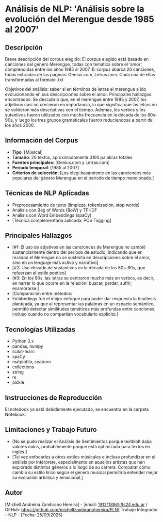  # Análisis de NLP: 'Análisis sobre la evolución del Merengue desde 1985 al 2007'

## Descripción
Breve descripción del corpus elegido: El corpus elegido está basado en canciones del genero Merengue, todas con temática sobre el 'amor', comprendidas entre los años 1985 al 2007. El corpus abarca 20 canciones, todas extraídas de las páginas: Genius.com, Letras.com. Cada una de ellas transformadas al formato .txt

Objetivos del análisis: saber si en términos de letras el merengue a ido evolucionando en sus descripciones sobre el amor.
Principales hallazgos encontrados: Se descubrió que, en el merengue entre 1985 y 2007, los adjetivos casi no crecieron en importancia, lo que significa que las letras no se volvieron más descriptivas con el tiempo. Ademas, los verbos y los sutantivos fueron utilizados con mucha frecuencia en la década de los 80s-90s, y luego los tres grupos gramaticales fueron reduciendose a partir de los años 2000. 

## Información del Corpus
- **Tipo**: [Músical]
- **Tamaño**: 20 textos, aproximadamente 3100 palabras totales
- **Fuentes principales**: [Genius.com y Letras.com]
- **Período temporal**: [1985 al 2007]
- **Criterios de selección**: [Los elegí basandome en las cancionces más populares del género Merengue en el período de tiempo mencionado.]

## Técnicas de NLP Aplicadas
- Preprocesamiento de texto (limpieza, tokenización, stop words)
- Análisis con Bag of Words (BoW) y TF-IDF
- Análisis con Word Embeddings (spaCy)
- [Técnica complementaria aplicada: POS Tagging]

## Principales Hallazgos
- [#1: El uso de adjetivos en las cancionces de Merengue no cambió sustancialmente dentro del período de estudio, indicando que en realidad el Merengue no se sustenta en descripciones sobre el amor, sino en un lenguaje más activo y narrativo]
- [#2: Uso elevado de sustantivos en la década de los 80s-90s, que refuerzan el estilo poético]
- [#3: En los 90s, las letras se centraron mucho más en verbos, es decir, en narrar lo que ocurre en la relación: buscar, perder, sufrir, enamorarse.]
- [Comparación entre métodos:
- Embbedings fue el mejor enfoque para poder dar respuesta la hipótesis planteada, ya que al representar las palabras en un espacio semántico, permitió detectar similitudes temáticas más profundas entre canciones, incluso cuando no compartían vocabulario explícito.]

## Tecnologías Utilizadas
- Python 3.x
- pandas, numpy
- scikit-learn
- spaCy
- matplotlib, seaborn
- collections
- string
- re
- pickle

## Instrucciones de Reproducción
El notebook ya está debidamente ejecutado, se encuentra en la carpeta Notebook.

## Limitaciones y Trabajo Futuro
- [No se pudo realizar el Análisis de Sentimientos porque textblolt daba valores nulos, probablemente porque está optimizado para textos en inglés.]
- [Tal vez enfocarlos a otros estilos músicales e incluso profundizar en el análisis por intérprete, especialmente en aquellos artistas que han explorado distintos géneros a lo largo de su carrera. Comparar cómo cambia su estilo lírico según el género musical permitiría entender mejor su evolución artística y emocional.]

## Autor
[Michell Andreina Zambrano Hereira] - [email: 19121189@ifts24.edu.ar / GitHub: https://github.com/michellzambranohereira/PLN]
Trabajo Integrador - NLP - [Fecha: 25/09/2025]
